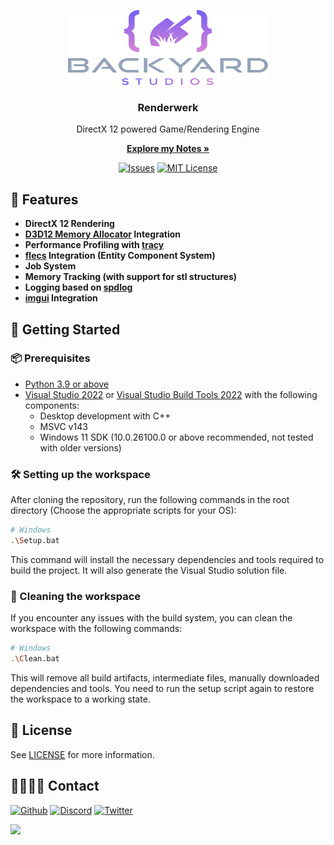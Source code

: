 <a name="readme-top"></a>

<div align="center">
  <a href="https://github.com/Backyard-Studios/Renderwerk">
    <img src="https://raw.githubusercontent.com/Backyard-Studios/Branding/24006b7753330c3193ae399bb792a810304aea37/Logo/Logo.svg" alt="Logo" width="320" height="120">
  </a>
  <h3 align="center">Renderwerk</h3>
  <p>DirectX 12 powered Game/Rendering Engine</p>
  <p align="center">
    <a href="https://github.com/Drischdaan/Research/blob/main/Projects/Renderwerk/README.md"><strong>Explore my Notes »</strong></a>
  </p>
</div>

<div align="center">

[![Issues][issues-shield]][issues-url]
[![MIT License][license-shield]][license-url]

</div>

## 🎨 Features

- **DirectX 12 Rendering**
- **[D3D12 Memory Allocator](https://github.com/GPUOpen-LibrariesAndSDKs/D3D12MemoryAllocator) Integration**
- **Performance Profiling with [tracy](https://github.com/wolfpld/tracy)**
- **[flecs](https://github.com/SanderMertens/flecs) Integration (Entity Component System)**
- **Job System**
- **Memory Tracking (with support for stl structures)**
- **Logging based on [spdlog](https://github.com/gabime/spdlog)**
- **[imgui](https://github.com/ocornut/imgui) Integration**

## 🚀 Getting Started

### 📦 Prerequisites

- [Python 3.9 or above](https://www.python.org/downloads/)
- [Visual Studio 2022](https://visualstudio.microsoft.com/downloads/) or [Visual Studio Build Tools 2022](https://visualstudio.microsoft.com/downloads/?q=build+tools) with the following components:
  - Desktop development with C++
  - MSVC v143
  - Windows 11 SDK (10.0.26100.0 or above recommended, not tested with older versions)

### 🛠️ Setting up the workspace

After cloning the repository, run the following commands in the root directory (Choose the appropriate scripts for your OS):

```bash
# Windows
.\Setup.bat
```

This command will install the necessary dependencies and tools required to build the project. It will also generate the Visual Studio solution file.

### 🧹 Cleaning the workspace

If you encounter any issues with the build system, you can clean the workspace with the following commands:

```bash
# Windows
.\Clean.bat
```

This will remove all build artifacts, intermediate files, manually downloaded dependencies and tools. You need to run the setup script again to restore the workspace to a working state.

## 📜 License

See [LICENSE](./LICENSE) for more information.

## 🫱🏽‍🫲🏽 Contact

[![Github][github]][github-url]
[![Discord][discord]][discord-url]
[![Twitter][twitter]][twitter-url]

<div>
    <a href="https://www.buymeacoffee.com/Drischdaan">
      <img src="https://img.buymeacoffee.com/button-api/?text=Buy me a pizza&emoji=🍕&slug=Drischdaan&button_colour=BD5FFF&font_colour=ffffff&font_family=Lato&outline_colour=000000&coffee_colour=FFDD00" />
    </a>
</div>

<!-- Variables -->

[issues-shield]: https://img.shields.io/github/issues/Backyard-Studios/Renderwerk.svg?style=for-the-badge
[issues-url]: https://github.com/Backyard-Studios/Renderwerk/issues
[license-shield]: https://img.shields.io/github/license/Backyard-Studios/Renderwerk.svg?style=for-the-badge
[license-url]: https://github.com/Backyard-Studios/Renderwerk/blob/master/LICENSE.txt

<!-- Socials -->

[github]: https://skillicons.dev/icons?i=github
[github-url]: https://github.com/Drischdaan
[discord]: https://skillicons.dev/icons?i=discord
[discord-url]: https://discord.com/users/244115221776433152
[twitter]: https://skillicons.dev/icons?i=twitter
[twitter-url]: https://twitter.com/Drischdaan
